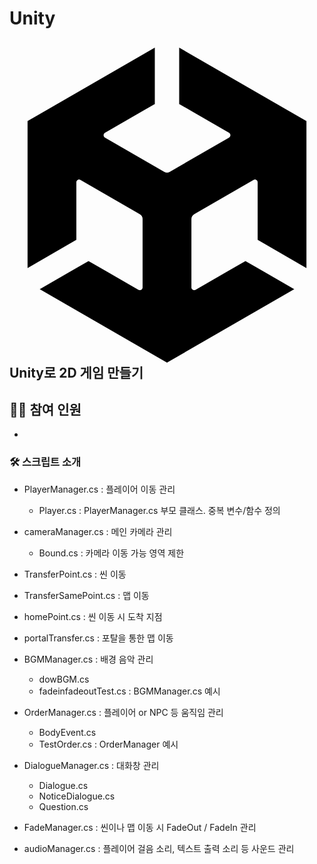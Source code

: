 # Unity
## <svg role="img" viewBox="0 0 24 24" xmlns="http://www.w3.org/2000/svg"><title>Unity</title><path d="m12.9288 4.2939 3.7997 2.1929c.1366.077.1415.2905 0 .3675l-4.515 2.6076a.4192.4192 0 0 1-.4246 0L7.274 6.8543c-.139-.0745-.1415-.293 0-.3675l3.7972-2.193V0L1.3758 5.5977V16.793l3.7177-2.1456v-4.3858c-.0025-.1565.1813-.2682.318-.1838l4.5148 2.6076a.4252.4252 0 0 1 .2136.3676v5.2127c.0025.1565-.1813.2682-.3179.1838l-3.7996-2.1929-3.7178 2.1457L12 24l9.6954-5.5977-3.7178-2.1457-3.7996 2.1929c-.1341.082-.3229-.0248-.3179-.1838V13.053c0-.1565.087-.2956.2136-.3676l4.5149-2.6076c.134-.082.3228.0224.3179.1838v4.3858l3.7177 2.1456V5.5977L12.9288 0Z"/></svg> Unity로 2D 게임 만들기

## 🙋‍♂️ 참여 인원
- 

### 🛠 스크립트 소개
- PlayerManager.cs : 플레이어 이동 관리
    - Player.cs : PlayerManager.cs 부모 클래스. 중복 변수/함수 정의
- cameraManager.cs : 메인 카메라 관리
    - Bound.cs : 카메라 이동 가능 영역 제한

- TransferPoint.cs : 씬 이동
- TransferSamePoint.cs : 맵 이동
- homePoint.cs : 씬 이동 시 도착 지점
- portalTransfer.cs : 포탈을 통한 맵 이동

- BGMManager.cs : 배경 음악 관리
    - dowBGM.cs
    - fadeinfadeoutTest.cs : BGMManager.cs 예시
- OrderManager.cs : 플레이어 or NPC 등 움직임 관리
    - BodyEvent.cs
    - TestOrder.cs : OrderManager 예시
- DialogueManager.cs : 대화창 관리
    - Dialogue.cs
    - NoticeDialogue.cs
    - Question.cs
- FadeManager.cs : 씬이나 맵 이동 시 FadeOut / FadeIn 관리
- audioManager.cs : 플레이어 걸음 소리, 텍스트 출력 소리 등 사운드 관리
